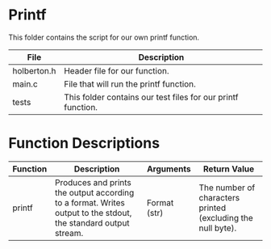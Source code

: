 # Printf

This folder contains the script for our own printf function.

| File | Description |
| ---- | ----------- |
| holberton.h | Header file for our function. |
| main.c | File that will run the printf function. |
| tests | This folder contains our test files for our printf function. |

# Function Descriptions
| Function | Description | Arguments | Return Value |
| ---- | ---- | ---- | ---- |
| printf | Produces and prints the output according to a format. Writes output to the stdout, the standard output stream. | Format (str) | The number of characters printed (excluding the null byte). |